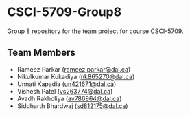 # CSCI-5709-Group8
Group 8 repository for the team project for course CSCI-5709.

## Team Members

* Rameez Parkar (rameez.parkar@dal.ca)
* Nikulkumar Kukadiya (nk865270@dal.ca)
* Unnati Kapadia (un421671@dal.ca)
* Vishesh Patel (vs263774@dal.ca)
* Avadh Rakholiya (av786964@dal.ca)
* Siddharth Bhardwaj (sd812175@dal.ca)
